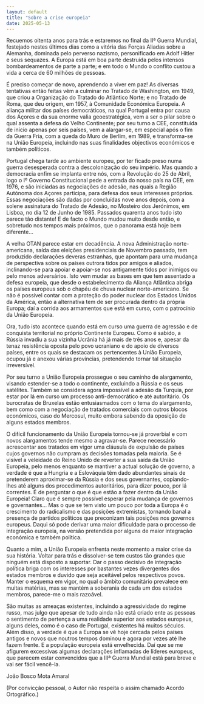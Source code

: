 ```yaml
---
layout: default
title: "Sobre a crise europeia"
date: 2025-05-13
---
```

                                                       
Recuemos oitenta anos para trás e estaremos no final da IIª Guerra Mundial, festejado nestes últimos dias como a vitória das Forças Aliadas sobre a Alemanha, dominada pelo perverso nazismo, personificado em Adolf Hitler e seus sequazes. A Europa está em boa parte destruída pelos intensos bombardeamentos de parte a parte; e em todo o Mundo o conflito custou a vida a cerca de 60 milhões de pessoas.

É preciso começar de novo, aprendendo a viver em paz! As diversas tentativas então feitas vêm a culminar no Tratado de Washington, em 1949, que criou a Organização do Tratado do Atlântico Norte; e no Tratado de Roma, que deu origem, em 1957, à Comunidade Económica Europeia. A aliança militar dos países democráticos, na qual Portugal entra por causa dos Açores e da sua enorme valia geoestratégica, vem a ser o pilar sobre o qual assenta a defesa do Velho Continente; por seu turno a CEE, constituída de início apenas por seis países, vem a alargar-se, em especial após o fim da Guerra Fria, com a queda do Muro de Berlim, em 1989, e transforma-se na União Europeia, incluindo nas suas finalidades objectivos económicos e também políticos.

Portugal chega tarde ao ambiente europeu, por ter ficado preso numa guerra desesperada contra a descolonização do seu império. Mas quando a democracia enfim se implanta entre nós, com a Revolução do 25 de Abril, logo o Iº Governo Constitucional pede a entrada do nosso país na CEE, em 1976, e são iniciadas as negociações de adesão, nas quais a Região Autónoma dos Açores participa, para defesa dos seus interesses próprios. Essas negociações são dadas por concluídas nove anos depois, com a solene assinatura do Tratado de Adesão, no Mosteiro dos Jerónimos, em Lisboa, no dia 12 de Junho de 1985. Passados quarenta anos tudo isto parece tão distante! E de facto o Mundo mudou muito desde então, e sobretudo nos tempos mais próximos, que o panorama está hoje bem diferente...

A velha OTAN parece estar em decadência. A nova Administração norte-americana, saída das eleições presidenciais de Novembro passado, tem produzido declarações deveras estranhas, que apontam para uma mudança de perspectiva sobre os países outrora tidos por amigos e aliados, inclinando-se para apoiar e apoiar-se nos antigamente tidos por inimigos ou pelo menos adversários. Isto vem mudar as bases em que tem assentado a defesa europeia, que desde o estabelecimento da Aliança Atlântica abriga os países europeus sob o chapéu de chuva nuclear norte-americano. Se não é possível contar com a proteção do poder nuclear dos Estados Unidos da América, então a alternativa tem de ser procurada dentro da própria Europa; daí a corrida aos armamentos que está em curso, com o patrocínio da União Europeia.

Ora, tudo isto acontece quando está em curso uma guerra de agressão e de conquista territorial no próprio Continente Europeu. Como é sabido, a Rússia invadiu a sua vizinha Ucrânia há já mais de três anos e, apesar da tenaz resistência oposta pelo povo ucraniano e do apoio de diversos países, entre os quais se destacam os pertencentes à União Europeia, ocupou já e anexou várias províncias, pretendendo tornar tal situação irreversível.

Por seu turno a União Europeia prossegue o seu caminho de alargamento, visando estender-se a todo o continente, excluindo a Rússia e os seus satélites. Também se considera agora impossível a adesão da Turquia, por estar por lá em curso um processo anti-democrático e até autoritário. Os burocratas de Bruxelas estão entusiasmados  com o tema do alargamento, bem como com a negociação de tratados comerciais com outros blocos económicos, caso do Mercosul, muito embora sabendo da oposição de alguns estados membros.

O difícil funcionamento da União Europeia tornou-se já proverbial e com novos alargamentos tende mesmo a agravar-se. Parece necessário acrescentar aos tratados em vigor uma cláusula de expulsão de países cujos governos não cumpram as decisões tomadas pela maioria. Se é visível a veleidade do Reino Unido de reverter a sua saída da União Europeia, pelo menos enquanto se mantiver a actual solução de governo, a verdade é que a Hungria e a Eslováquia têm dado abundantes sinais de pretenderem aproximar-se da Rússia e dos seus governantes, copiando-lhes até alguns dos procedimentos autoritários, para dizer pouco, por lá correntes. É de perguntar o que é que estão a fazer dentro da União Europeia! Claro que é sempre possível esperar pela mudança de governos e governantes... Mas o que se tem visto um pouco por toda a Europa é o crescimento do radicalismo e das posições extremistas, tornando banal a presença de partidos políticos que preconizam tais posições nos governos europeus. Daqui só pode derivar uma maior dificuldade para o processo de integração europeia, na versão pretendida por alguns de maior integração económica e também política.

Quanto a mim, a União Europeia enfrenta neste momento a maior crise da sua história. Voltar para trás e dissolver-se tem custos tão grandes que ninguém está disposto a suportar. Dar o passo decisivo de integração política briga com os interesses por bastantes vezes divergentes dos estados membros e duvido que seja aceitável pelos respectivos povos. Manter o esquema em vigor, no qual o âmbito comunitário prevalece em muitas matérias, mas se mantém a soberania de cada um dos estados membros, parece-me o mais razoável.  

São muitas as ameaças existentes, incluindo a agressividade do regime russo, mas julgo que apesar de tudo ainda não está criado ente as pessoas o sentimento de pertença a uma realidade superior aos estados europeus, alguns deles, como é o caso de Portugal, existentes há muitos séculos. Além disso, a verdade é que a Europa se vê hoje cercada pelos países antigos e novos que noutros tempos dominou e agora por vezes até lhe fazem frente. E a população europeia está envelhecida. Daí que se me afigurem excessivas algumas declarações inflamadas de líderes europeus, que parecem estar convencidos que a IIIª Guerra Mundial está para breve e vai ser fácil vencê-la.

João Bosco Mota Amaral

(Por convicção pessoal, o Autor não respeita o assim chamado Acordo Ortográfico.)
